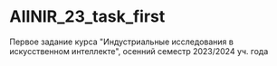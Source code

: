 # AIINIR_23_task_first
Первое задание курса "Индустриальные исследования в искусственном интеллекте", осенний семестр 2023/2024 уч. года
